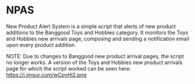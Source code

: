 # NPAS

New Product Alert System is a simple script that alerts of new product additions to the Banggood Toys and Hobbies category. It monitors the Toys and Hobbies new arrivals page, composing and sending a notification email upon every product addition. 

NOTE: Due to changes to Banggood new product arrival pages, the script no longer works. A version of the Toys and Hobbies new product arrivals page for which the script worked can be seen here: https://i.imgur.com/wCpyHi2.png 
